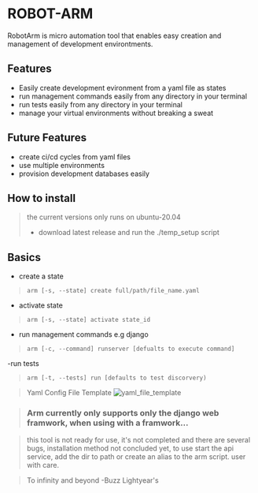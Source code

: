 # ROBOT-ARM

RobotArm is micro automation tool that enables easy creation and management of development environtments.

## Features
- Easily create development evironment from a yaml file as states
- run management commands easily from any directory in your terminal
- run tests easily from any directory in your terminal
- manage your virtual environments without breaking a sweat

## Future Features
- create ci/cd cycles from yaml files
- use multiple environments
- provision development databases easily

## How to install
> the current versions only runs on ubuntu-20.04
> - download latest release
> and run the ./temp_setup script

## Basics
- create a state
> ``arm [-s, --state] create full/path/file_name.yaml``

- activate state
> ``arm [-s, --state] activate state_id``

- run management commands e.g django
>``arm [-c, --command] runserver [defualts to execute command]``
    
-run tests
>``arm [-t, --tests] run [defaults to test discorvery)``

> Yaml Config File Template
![yaml_file_template](https://user-images.githubusercontent.com/41565098/161405937-e4ecefe8-738b-434e-9666-4ab98f40be64.jpg)


> ### Arm currently only supports only the django web framwork, when using with a framwork...

> this tool is not ready for use, it's not completed and there are several bugs, installation method not concluded yet, to use start the api service, add the dir to path or create an alias to the arm script. user with care.

> To infinity and beyond
> -Buzz Lightyear's
